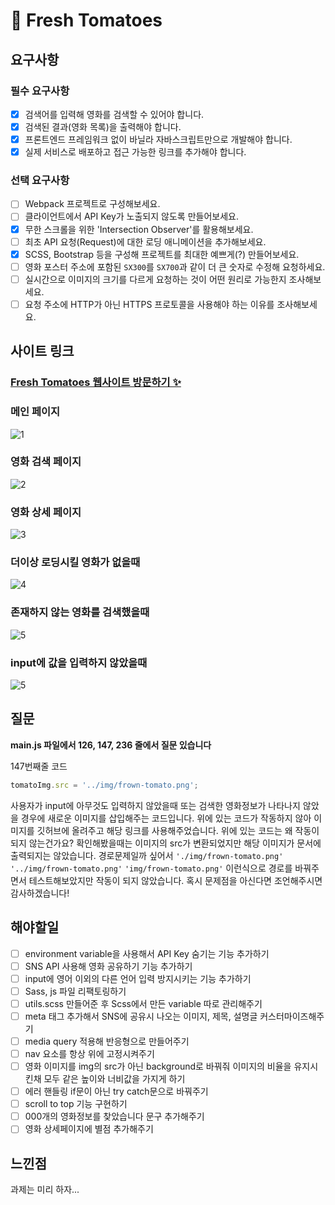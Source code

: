 # 🍅 Fresh Tomatoes

## 요구사항

### 필수 요구사항

- [x] 검색어를 입력해 영화를 검색할 수 있어야 합니다.
- [x] 검색된 결과(영화 목록)을 출력해야 합니다.
- [x] 프론트엔드 프레임워크 없이 바닐라 자바스크립트만으로 개발해야 합니다.
- [x] 실제 서비스로 배포하고 접근 가능한 링크를 추가해야 합니다.

### 선택 요구사항

- [ ] Webpack 프로젝트로 구성해보세요.
- [ ] 클라이언트에서 API Key가 노출되지 않도록 만들어보세요.
- [x] 무한 스크롤을 위한 'Intersection Observer'를 활용해보세요.
- [ ] 최초 API 요청(Request)에 대한 로딩 애니메이션을 추가해보세요.
- [x] SCSS, Bootstrap 등을 구성해 프로젝트를 최대한 예쁘게(?) 만들어보세요.
- [ ] 영화 포스터 주소에 포함된 `SX300`를 `SX700`과 같이 더 큰 숫자로 수정해 요청하세요.
- [ ] 실시간으로 이미지의 크기를 다르게 요청하는 것이 어떤 원리로 가능한지 조사해보세요.
- [ ] 요청 주소에 HTTP가 아닌 HTTPS 프로토콜을 사용해야 하는 이유를 조사해보세요.

## 사이트 링크

### [Fresh Tomatoes 웹사이트 방문하기 ✨](https://freshtomatoes.netlify.app/)

### 메인 페이지
![1](https://user-images.githubusercontent.com/83247825/169261007-dfcdaa17-cdc5-4245-a6da-2253ef619a15.png)

### 영화 검색 페이지
![2](https://user-images.githubusercontent.com/83247825/169261018-35826ae0-5120-4211-b06c-fd0692353d9b.png)

### 영화 상세 페이지
![3](https://user-images.githubusercontent.com/83247825/169261033-964429b1-1d8e-493a-8336-0026f1a9988d.png)

### 더이상 로딩시킬 영화가 없을때
![4](https://user-images.githubusercontent.com/83247825/169261038-2a0d7918-ae7b-4bef-bda1-d8c1c3003a73.png)

### 존재하지 않는 영화를 검색했을때
![5](https://user-images.githubusercontent.com/83247825/169261053-fe5bd00d-bedc-47f2-8e6d-77c2e0f9517d.png)

### input에 값을 입력하지 않았을때
![5](https://user-images.githubusercontent.com/83247825/169261049-839c6401-c376-43d9-9fb8-3315f390e3ae.png)

## 질문

**main.js 파일에서 126, 147, 236 줄에서 질문 있습니다**

147번째줄 코드

```js
tomatoImg.src = '../img/frown-tomato.png';
```

사용자가 input에 아무것도 입력하지 않았을때 또는 검색한 영화정보가 나타나지 않았을 경우에 새로운 이미지를 삽입해주는 코드입니다. 위에 있는 코드가 작동하지 않아 이미지를 깃허브에 올려주고 해당 링크를 사용해주었습니다. 위에 있는 코드는 왜 작동이 되지 않는건가요? 확인해봤을때는 이미지의 src가 변환되었지만 해당 이미지가 문서에 출력되지는 않았습니다. 경로문제일까 싶어서 <code>'./img/frown-tomato.png'</code> <code>'../img/frown-tomato.png'</code> <code>'img/frown-tomato.png'</code> 이런식으로 경로를 바꿔주면서 테스트해보았지만 작동이 되지 않았습니다. 혹시 문제점을 아신다면 조언해주시면 감사하겠습니다!

## 해야할일

- [ ] environment variable을 사용해서 API Key 숨기는 기능 추가하기
- [ ] SNS API 사용해 영화 공유하기 기능 추가하기
- [ ] input에 영어 이외의 다른 언어 입력 방지시키는 기능 추가하기
- [ ] Sass, js 파일 리팩토링하기
- [ ] utils.scss 만들어준 후 Scss에서 만든 variable 따로 관리해주기
- [ ] meta 태그 추가해서 SNS에 공유시 나오는 이미지, 제목, 설명글 커스터마이즈해주기
- [ ] media query 적용해 반응형으로 만들어주기
- [ ] nav 요소를 항상 위에 고정시켜주기
- [ ] 영화 이미지를 img의 src가 아닌 background로 바꿔줘 이미지의 비율을 유지시킨채 모두 같은 높이와 너비값을 가지게 하기
- [ ] 에러 핸들링 if문이 아닌 try catch문으로 바꿔주기
- [ ] scroll to top 기능 구현하기
- [ ] 000개의 영화정보를 찾았습니다 문구 추가해주기
- [ ] 영화 상세페이지에 별점 추가해주기

## 느낀점
과제는 미리 하자...